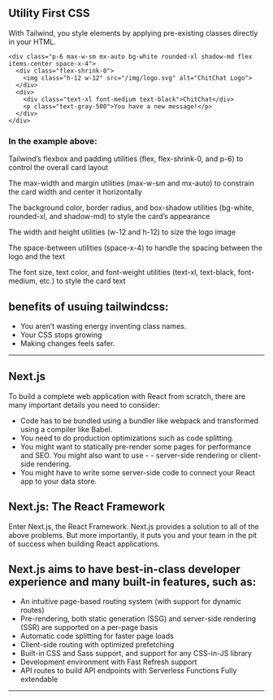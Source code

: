 ## Utility First CSS

 With Tailwind, you style elements by applying pre-existing classes directly in your HTML.

```
<div class="p-6 max-w-sm mx-auto bg-white rounded-xl shadow-md flex items-center space-x-4">
  <div class="flex-shrink-0">
    <img class="h-12 w-12" src="/img/logo.svg" alt="ChitChat Logo">
  </div>
  <div>
    <div class="text-xl font-medium text-black">ChitChat</div>
    <p class="text-gray-500">You have a new message!</p>
  </div>
</div>

```

 ### **In the example above:**

Tailwind’s flexbox and padding utilities (flex, flex-shrink-0, and p-6) to control the overall card layout

The max-width and margin utilities (max-w-sm and mx-auto) to constrain the card width and center it horizontally

The background color, border radius, and box-shadow utilities (bg-white, rounded-xl, and shadow-md) to style the card’s appearance

The width and height utilities (w-12 and h-12) to size the logo image

The space-between utilities (space-x-4) to handle the spacing between the logo and the text

The font size, text color, and font-weight utilities (text-xl, text-black, font-medium, etc.) to style the card text

## benefits of usuing tailwindcss:

 - You aren’t wasting energy inventing class names.
 - Your CSS stops growing
 - Making changes feels safer.


---------------------

## Next.js

 To build a complete web application with React from scratch, there are many important details you need to consider:

 - Code has to be bundled using a bundler like webpack and transformed using a compiler like Babel.
 - You need to do production optimizations such as code splitting.
 - You might want to statically pre-render some pages for performance and SEO. You might also want to use - - server-side rendering or client-side rendering.
 - You might have to write some server-side code to connect your React app to your data store.

## Next.js: The React Framework

 Enter Next.js, the React Framework. Next.js provides a solution to all of the above problems. But more importantly, it puts you and your team in the pit of success when building React applications.

## Next.js aims to have best-in-class developer experience and many built-in features, such as:

- An intuitive page-based routing system (with support for dynamic routes)
- Pre-rendering, both static generation (SSG) and server-side rendering (SSR) are supported on a per-page basis
- Automatic code splitting for faster page loads
- Client-side routing with optimized prefetching
- Built-in CSS and Sass support, and support for any CSS-in-JS library
- Development environment with Fast Refresh support
- API routes to build API endpoints with Serverless Functions Fully extendable

--------------------

